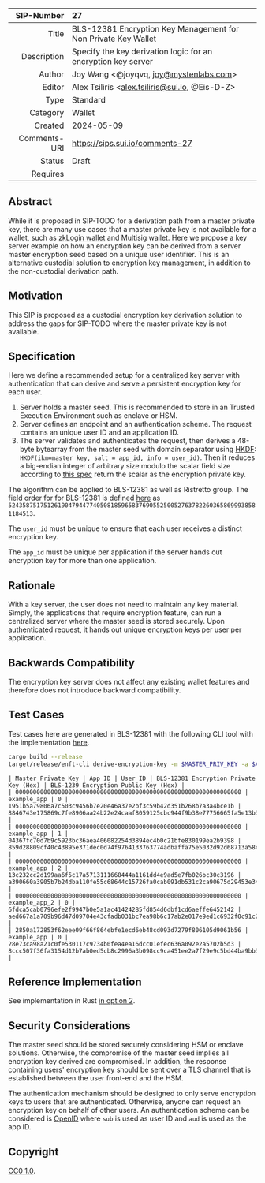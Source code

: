 | SIP-Number          | 27 |
| ---:                | :--- |
| Title               | BLS-12381 Encryption Key Management for Non Private Key Wallet |
| Description         | Specify the key derivation logic for an encryption key server |
| Author              | Joy Wang \<@joyqvq, joy@mystenlabs.com\>|
| Editor              | Alex Tsiliris \<alex.tsiliris@sui.io, @Eis-D-Z\>
| Type                | Standard |
| Category            | Wallet |
| Created             | 2024-05-09 |
| Comments-URI        | https://sips.sui.io/comments-27 |
| Status              | Draft |
| Requires            | |

## Abstract

While it is proposed in SIP-TODO for a derivation path from a master private key, there are many use cases that a master private key is not available for a wallet, such as [zkLogin wallet](https://docs.sui.io/concepts/cryptography/zklogin) and Multisig wallet. Here we propose a key server example on how an encryption key can be derived from a server master encryption seed based on a unique user identifier. This is an alternative custodial solution to encryption key management, in addition to the non-custodial derivation path. 

## Motivation

This SIP is proposed as a custodial encryption key derivation solution to address the gaps for SIP-TODO where the master private key is not available. 

## Specification

Here we define a recommended setup for a centralized key server with authentication that can derive and serve a persistent encryption key for each user. 

1. Server holds a master seed. This is recommended to store in an Trusted Execution Environment such as enclave or HSM. 
2. Server defines an endpoint and an authentication scheme. The request contains an unique user ID and an application ID.
3. The server validates and authenticates the request, then derives a 48-byte bytearray from the master seed with domain separator using [HKDF](https://datatracker.ietf.org/doc/html/rfc5869): `HKDF(ikm=master key, salt = app_id, info = user_id)`. Then it reduces a big-endian integer of arbitrary size modulo the scalar field size according to [this spec](https://eips.ethereum.org/EIPS/eip-2333#hkdf_mod_r) return the scalar as the encryption private key. 

The algorithm can be applied to BLS-12381 as well as Ristretto group. The field order for for BLS-12381 is defined [here](https://datatracker.ietf.org/doc/html/draft-irtf-cfrg-bls-signature-05) as `52435875175126190479447740508185965837690552500527637822603658699938581184513`.

The `user_id` must be unique to ensure that each user receives a distinct encryption key. 

The `app_id` must be unique per application if the server hands out encryption key for more than one application. 

## Rationale

With a key server, the user does not need to maintain any key material. Simply, the applications that require encryption feature, can run a centralized server where the master seed is stored securely. Upon authenticated request, it hands out unique encryption keys per user per application.

## Backwards Compatibility

The encryption key server does not affect any existing wallet features and therefore does not introduce backward compatibility. 

## Test Cases

Test cases here are generated in BLS-12381 with the following CLI tool with the implementation [here](https://github.com/MystenLabs/encrypted-nft-poc/cli).

```bash
cargo build --release
target/release/enft-cli derive-encryption-key -m $MASTER_PRIV_KEY -a $APP_ID -u $USER_ID
```

```
| Master Private Key | App ID | User ID | BLS-12381 Encryption Private Key (Hex) | BLS-1239 Encryption Public Key (Hex) | 
| 0000000000000000000000000000000000000000000000000000000000000000 | example_app | 0 | 1951b5a79806a7c503c9456b7e20e46a37e2bf3c59b42d351b268b7a3a4bce1b | 8846743e175869c7fe8906aa24b22e24caaf8059125cbc944f9b38e77756665fa5e13b3e97203de7ad32d1c12e7ca5df | 
| 0000000000000000000000000000000000000000000000000000000000000000 | example_app | 1 | 04367fc70d7b9c5923bc36aea406082254d3894ec4b0c21bfe830199ea2b9398 | 859d28809cf40c43895e371dec0d74f9764133763774adbaffa75e5032d92d68713a58cdd0eb00bc8bc6199db952ef04 | 
| 0000000000000000000000000000000000000000000000000000000000000000 | example_app | 2 | 13c232cc2d199aa6f5c17a5713111668444a1161dd4e9ad5e7fb026bc30c3196 | a390660a3905b7b24dba110fe55c68644c15726fa0cab091db531c2ca90675d29453e343db409911fac7a1c67c0b34ee | 
| 0000000000000000000000000000000000000000000000000000000000000000 | example_app_2 | 0 | 6fdca5cab0796efe2f9947b0e5a1ac41424285fd854d6dbf1cd6aeffe6452142 | aed667a1a709b96d47d09704e43cfadb031bc7ea98b6c17ab2e017e9ed1c6932f0c91c29b054762f9e8bea9970a08afd | 
| 2850a172853f62eee09f66f864ebfe1ecd6eb48cd093d7279f806105d9061b56 | example_app | 0 | 28e73ca98a21c0fe530117c9734b0fea4ea16dcc01efec636a092e2a5702b5d3 | 8ccc507f36fa3154d12b7ab0ed5cb8c2996a3b098cc9ca451ee2a7f29e9c5bd44ba9bb3db22116331c00b9e21c5cd5f8 | 
```

## Reference Implementation

See implementation in Rust [in option 2](https://github.com/MystenLabs/encrypted-nft-poc/blob/main/cli/README.md#generate-and-derive-encryption-key). 

## Security Considerations

The master seed should be stored securely considering HSM or enclave solutions. Otherwise, the compromise of the master seed implies all encryption key derived are compromised. In addition, the response containing users' encryption key should be sent over a TLS channel that is established between the user front-end and the HSM.

The authentication mechanism should be designed to only serve encryption keys to users that are authenticated. Otherwise, anyone can request an encryption key on behalf of other users. An authentication scheme can be considered is [OpenID](https://openid.net/specs/openid-connect-core-1_0.html) where `sub` is used as user ID and `aud` is used as the app ID. 

## Copyright

[CC0 1.0](../LICENSE.md).